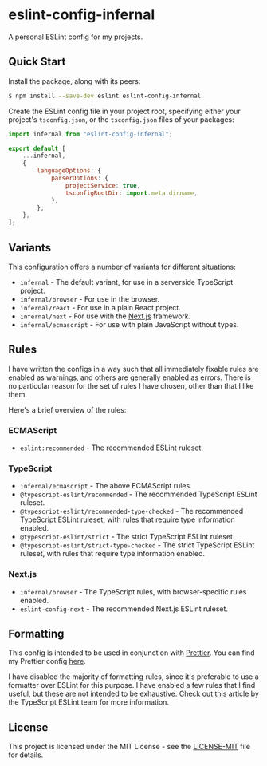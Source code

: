 # eslint-config-infernal

A personal ESLint config for my projects.

## Quick Start

Install the package, along with its peers:

```sh
$ npm install --save-dev eslint eslint-config-infernal
```

Create the ESLint config file in your project root, specifying either your project's
`tsconfig.json`, or the `tsconfig.json` files of your packages:

```js
import infernal from "eslint-config-infernal";

export default [
	...infernal,
	{
		languageOptions: {
			parserOptions: {
				projectService: true,
				tsconfigRootDir: import.meta.dirname,
			},
		},
	},
];
```

## Variants

This configuration offers a number of variants for different situations:

- `infernal` - The default variant, for use in a serverside TypeScript project.
- `infernal/browser` - For use in the browser.
- `infernal/react` - For use in a plain React project.
- `infernal/next` - For use with the [Next.js](https://nextjs.org/) framework.
- `infernal/ecmascript` - For use with plain JavaScript without types.

## Rules

I have written the configs in a way such that all immediately fixable rules are enabled as warnings,
and others are generally enabled as errors. There is no particular reason for the set of rules I
have chosen, other than that I like them.

Here's a brief overview of the rules:

### ECMAScript

- `eslint:recommended` - The recommended ESLint ruleset.

### TypeScript

- `infernal/ecmascript` - The above ECMAScript rules.
- `@typescript-eslint/recommended` - The recommended TypeScript ESLint ruleset.
- `@typescript-eslint/recommended-type-checked` - The recommended TypeScript ESLint ruleset, with
  rules that require type information enabled.
- `@typescript-eslint/strict` - The strict TypeScript ESLint ruleset.
- `@typescript-eslint/strict-type-checked` - The strict TypeScript ESLint ruleset, with rules that
  require type information enabled.

### Next.js

- `infernal/browser` - The TypeScript rules, with browser-specific rules enabled.
- `eslint-config-next` - The recommended Next.js ESLint ruleset.

## Formatting

This config is intended to be used in conjunction with [Prettier](https://prettier.io/). You can
find my Prettier config [here](https://github.com/kaylendog/prettier-config-infernal).

I have disabled the majority of formatting rules, since it's preferable to use a formatter over
ESLint for this purpose. I have enabled a few rules that I find useful, but these are not intended
to be exhaustive. Check out
[this article](https://typescript-eslint.io/linting/troubleshooting/formatting) by the TypeScript
ESLint team for more information.

## License

This project is licensed under the MIT License - see the
[LICENSE-MIT](https://github.com/kaylendog/eslint-config-infernal/blob/main/LICENSE-MIT) file for
details.

